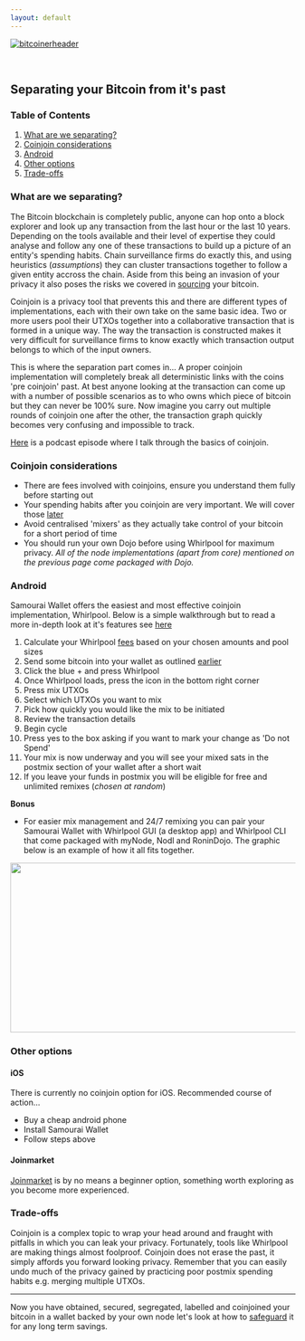 ```yaml
---
layout: default
---
```


[![bitcoinerheader](https://raw.githubusercontent.com/BitcoinQnA/BitcoinPrivacyGuide/master/assets/images/BPDG.png)](https://bitcoinprivacy.guide)

<br/>

## Separating your Bitcoin from it's past

### Table of Contents

1.  [What are we separating?](#what-are-we-separating)
2.  [Coinjoin considerations](#coinjoin-considerations)
3.  [Android](#android)
4.  [Other options](#other-options)
5.  [Trade-offs](#trade-offs)


### What are we separating?

The Bitcoin blockchain is completely public, anyone can hop onto a block explorer and look up any transaction from the last hour or the last 10 years. Depending on the tools available and their level of expertise they could analyse and follow any one of these transactions to build up a picture of an entity's spending habits. Chain surveillance firms do exactly this, and using heuristics (*assumptions*) they can cluster transactions together to follow a given entity accross the chain. Aside from this being an invasion of your privacy it also poses the risks we covered in [sourcing](https://bitcoinprivacy.guide/get.html) your bitcoin.

Coinjoin is a privacy tool that prevents this and there are different types of implementations, each with their own take on the same basic idea. Two or more users pool their UTXOs together into a collaborative transaction that is formed in a unique way. The way the transaction is constructed makes it very difficult for surveillance firms to know exactly which transaction output belongs to which of the input owners. 

This is where the separation part comes in... A proper coinjoin implementation will completely break all deterministic links with the coins 'pre coinjoin' past. At best anyone looking at the transaction can come up with a number of possible scenarios as to who owns which piece of bitcoin but they can never be 100% sure. Now imagine you carry out multiple rounds of coinjoin one after the other, the transaction graph quickly becomes very confusing and impossible to track.

[Here](https://www.bit-buy-bit.com/podcast-1/episode/2a64f9e1/ep43-bitcoin-podcast-with-bitcoin-qa-coinjoin) is a podcast episode where I talk through the basics of coinjoin.

### Coinjoin considerations

*  There are fees involved with coinjoins, ensure you understand them fully before starting out
*  Your spending habits after you coinjoin are very important. We will cover those [later](https://bitcoinprivacy.guide/spend.html)
*  Avoid centralised 'mixers' as they actually take control of your bitcoin for a short period of time
*  You should run your own Dojo before using Whirlpool for maximum privacy. *All of the node implementations (apart from core) mentioned on the previous page come packaged with Dojo.*


### Android 

Samourai Wallet offers the easiest and most effective coinjoin implementation, Whirlpool. Below is a simple walkthrough but to read a more in-depth look at it's features see [here](https://www.bitcoinqna.com/post/whirlpool-faq)

1.  Calculate your Whirlpool [fees](https://www.whirlpoolfees.com/) based on your chosen amounts and pool sizes
1.  Send some bitcoin into your wallet as outlined [earlier](https://bitcoinprivacy.guide/secure.html#android)
2.  Click the blue + and press Whirlpool
3.  Once Whirlpool loads, press the icon in the bottom right corner
4.  Press mix UTXOs
5.  Select which UTXOs you want to mix
6.  Pick how quickly you would like the mix to be initiated
7.  Review the transaction details
8.  Begin cycle
9.  Press yes to the box asking if you want to mark your change as 'Do not Spend'
10. Your mix is now underway and you will see your mixed sats in the postmix section of your wallet after a short wait
11. If you leave your funds in postmix you will be eligible for free and unlimited remixes (*chosen at random*)

**Bonus**

* For easier mix management and 24/7 remixing you can pair your Samourai Wallet with Whirlpool GUI (a desktop app) and Whirlpool CLI that come packaged with myNode, Nodl and RoninDojo. The graphic below is an example of how it all fits together.

<p align="center">
<img src="https://raw.githubusercontent.com/BitcoinQnA/BitcoinPrivacyGuide/master/assets/images/RD1.png" class=responsive width="550" height="300" maxheight="300" />
</p>


### Other options 

#### iOS

There is currently no coinjoin option for iOS. Recommended course of action...

* Buy a cheap android phone
* Install Samourai Wallet
* Follow steps above

#### Joinmarket

[Joinmarket](https://github.com/openoms/bitcoin-tutorials/blob/master/joinmarket/README.md) is by no means a beginner option, something worth exploring as you become more experienced.

### Trade-offs

Coinjoin is a complex topic to wrap your head around and fraught with pitfalls in which you can leak your privacy. Fortunately, tools like Whirlpool are making things almost foolproof. Coinjoin does not erase the past, it simply affords you forward looking privacy. Remember that you can easily undo much of the privacy gained by practicing poor postmix spending habits e.g. merging multiple UTXOs.

  
  ***
  
Now you have obtained, secured, segregated, labelled and coinjoined your bitcoin in a wallet backed by your own node let's look at how to [safeguard](https://bitcoinprivacy.guide/safeguard.html) it for any long term savings.
